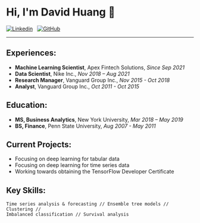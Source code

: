# Hi, I'm David Huang 👋

[![Linkedin](https://img.shields.io/badge/LinkedIn-0077B5?style=for-the-badge&logo=linkedin&logoColor=white)](https://www.linkedin.com/in/davidihuang/)
&nbsp;
[![GitHub](https://img.shields.io/badge/GitHub-100000?style=for-the-badge&logo=github&logoColor=white)](https://github.com/hiydavid?tab=repositories)

---
## Experiences:
* **Machine Learning Scientist**, Apex Fintech Solutions, *Since Sep 2021*
* **Data Scientist**, Nike Inc., *Nov 2018 – Aug 2021*
* **Research Manager**, Vanguard Group Inc., *Nov 2015 - Oct 2018*
* **Analyst**, Vanguard Group Inc., *Oct 2011 - Oct 2015*

## Education:
* **MS, Business Analytics**, New York University, *Mar 2018 – May 2019*
* **BS, Finance**, Penn State University, *Aug 2007 - May 2011*

## Current Projects:
* Focusing on deep learning for tabular data
* Focusing on deep learning for time series data
* Working towards obtaining the TensorFlow Developer Certificate

## Key Skills:
```
Time series analysis & forecasting // Ensemble tree models // Clustering // 
Imbalanced classification // Survival analysis
```
